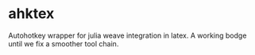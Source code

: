 # ahktex
Autohotkey wrapper for julia weave integration in latex. A working bodge until we fix a smoother tool chain.
